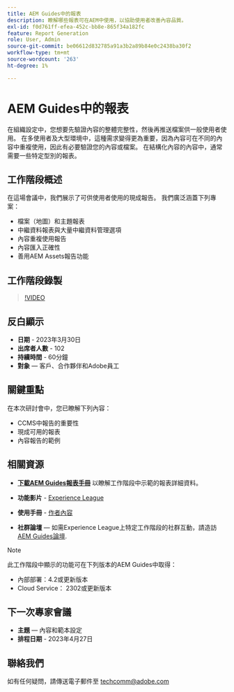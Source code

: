 ```yaml
---
title: AEM Guides中的報表
description: 瞭解哪些報表可在AEM中使用，以協助使用者改善內容品質。
exl-id: f0d761ff-efea-452c-bb8e-865f34a182fc
feature: Report Generation
role: User, Admin
source-git-commit: be06612d832785a91a3b2a89b84e0c2438ba30f2
workflow-type: tm+mt
source-wordcount: '263'
ht-degree: 1%

---
```


# AEM Guides中的報表

在組織設定中，您想要先驗證內容的整體完整性，然後再推送檔案供一般使用者使用。 在多使用者及大型環境中，這種需求變得更為重要，因為內容可在不同的內容中重複使用，因此有必要驗證您的內容或檔案。 在結構化內容的內容中，通常需要一些特定型別的報表。


## 工作階段概述

在這場會議中，我們展示了可供使用者使用的現成報告。 我們廣泛涵蓋下列專案：
- 檔案（地圖）和主題報表
- 中繼資料報表與大量中繼資料管理選項
- 內容重複使用報告
- 內容匯入正確性
- 善用AEM Assets報告功能


## 工作階段錄製

>[!VIDEO](https://video.tv.adobe.com/v/3417529/guides--reporting-reporting?quality=12&learn=on)


## 反白顯示

- **日期** - 2023年3月30日
- **出席者人數** - 102
- **持續時間** - 60分鐘
- **對象**  — 客戶、合作夥伴和Adobe員工


## 關鍵重點

在本次研討會中，您已瞭解下列內容：
- CCMS中報告的重要性
- 現成可用的報表
- 內容報告的範例


## 相關資源

- **[下載AEM Guides報表手冊](./assets/aem-guides-expert-session-reports-documentation.pdf)** 以瞭解工作階段中示範的報表詳細資料。

- **功能影片** -  [Experience League](https://experienceleague.adobe.com/docs/experience-manager-guides-learn/videos/output-generation/working-with-reports.html?lang=en)

- **使用手冊** - [作者內容](https://help.adobe.com/en_US/xml-documentation-for-adobe-experience-manager/index.html#t=DXML-master-map%2Freports-intro.html)

- **社群論壇**  — 如需Experience League上特定工作階段的社群互動，請造訪  [AEM Guides論壇](https://experienceleaguecommunities.adobe.com/t5/experience-manager-guides/bd-p/xml-documentation-discussions).

>[!NOTE]
>
> 此工作階段中顯示的功能可在下列版本的AEM Guides中取得：
> - 內部部署：4.2或更新版本
> - Cloud Service： 2302或更新版本


## 下一次專家會議

- **主題**  — 內容和範本設定
- **排程日期** - 2023年4月27日


## 聯絡我們

如有任何疑問，請傳送電子郵件至 <techcomm@adobe.com>
